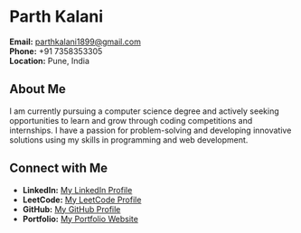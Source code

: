 <!--## Hi there 👋

**parth1899/parth1899** is a ✨ _special_ ✨ repository because its `README.md` (this file) appears on your GitHub profile.

Here are some ideas to get you started:

- 🔭 I’m currently working on ...
- 🌱 I’m currently learning ...
- 👯 I’m looking to collaborate on ...
- 🤔 I’m looking for help with ...
- 💬 Ask me about ...
- 📫 How to reach me: ...
- 😄 Pronouns: ...
- ⚡ Fun fact: ...
-->

# Parth Kalani

**Email:** [parthkalani1899@gmail.com](mailto:parthkalani1899@gmail.com)  
**Phone:** +91 7358353305  
**Location:** Pune, India

## About Me
I am currently pursuing a computer science degree and actively seeking opportunities to learn and grow through coding competitions and internships. I have a passion for problem-solving and developing innovative solutions using my skills in programming and web development.


## Connect with Me
- **LinkedIn:** [My LinkedIn Profile](https://www.linkedin.com/in/parth1899/)
- **LeetCode:** [My LeetCode Profile](https://leetcode.com/u/parth1899/)
- **GitHub:** [My GitHub Profile](https://github.com/parth1899)
- **Portfolio:** [My Portfolio Website](https://parth1899.github.io)
